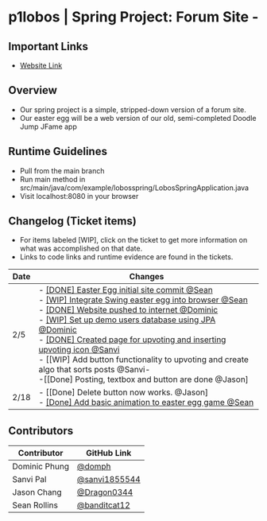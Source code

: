# p1lobos | Spring Project: Forum Site -

## Important Links
- [Website Link](https://apcsa-lobos-spring.azurewebsites.net)

## Overview
- Our spring project is a simple, stripped-down version of a forum site.
- Our easter egg will be a web version of our old, semi-completed Doodle Jump JFame app

## Runtime Guidelines
- Pull from the main branch
- Run main method in src/main/java/com/example/lobosspring/LobosSpringApplication.java
- Visit localhost:8080 in your browser

## Changelog (Ticket items)
- For items labeled [WIP], click on the ticket to get more information on what was accomplished on that date.
- Links to code links and runtime evidence are found in the tickets.

Date | Changes |
----------- | ----------- |
2/5 | - [[DONE] Easter Egg initial site commit @Sean](https://github.com/sanvi1855544/springproject/issues/7) <br> - [[WIP] Integrate Swing easter egg into browser @Sean](https://github.com/sanvi1855544/springproject/issues/3) <br> - [[DONE] Website pushed to internet @Dominic](https://github.com/sanvi1855544/springproject/issues/6) <br> - [[WIP] Set up demo users database using JPA @Dominic](https://github.com/sanvi1855544/springproject/issues/1) <br> - [[DONE] Created page for upvoting and inserting upvoting icon @Sanvi](https://apcsa-lobos-spring.azurewebsites.net/upvote.html) <br> - [[WIP] Add button functionality to upvoting and create algo that sorts posts @Sanvi- <br> -[[Done] Posting, textbox and button are done @Jason]
2/18 | - [[Done] Delete button now works. @Jason] <br> - [[Done] Add basic animation to easter egg game @Sean](https://github.com/sanvi1855544/springproject/issues/8)

## Contributors
Contributor | GitHub Link |
----------- | ----------- |
Dominic Phung | [@domph](https://github.com/domph) |
Sanvi Pal | [@sanvi1855544](https://github.com/sanvi1855544) |
Jason Chang | [@Dragon0344](https://github.com/Dragon0344) |
Sean Rollins | [@banditcat12](https://github.com/banditcat12) |

